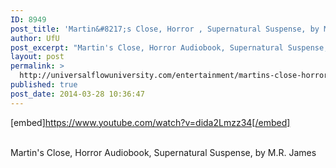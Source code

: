 ```yaml
---
ID: 8949
post_title: 'Martin&#8217;s Close, Horror , Supernatural Suspense, by M.R. James'
author: UfU
post_excerpt: "Martin's Close, Horror Audiobook, Supernatural Suspense, by M.R. James"
layout: post
permalink: >
  http://universalflowuniversity.com/entertainment/martins-close-horror-supernatural-suspense-by-m-r-james/
published: true
post_date: 2014-03-28 10:36:47
---
```

[embed]https://www.youtube.com/watch?v=dida2Lmzz34[/embed]</br></br>
<p>Martin's Close, Horror Audiobook, Supernatural Suspense, by M.R. James</p>